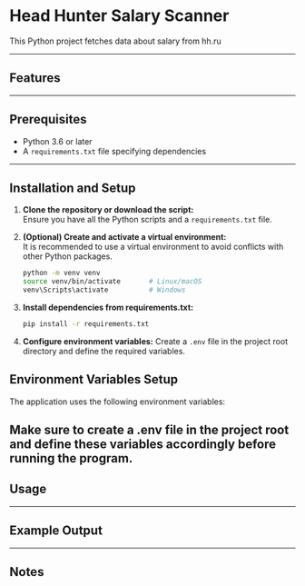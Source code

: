 # Head Hunter Salary Scanner

This Python project fetches data about salary from hh.ru

---

## Features



---

## Prerequisites

- Python 3.6 or later
- A `requirements.txt` file specifying dependencies

---

## Installation and Setup

1. **Clone the repository or download the script:**\
   Ensure you have all the Python scripts and a `requirements.txt` file.

2. **(Optional) Create and activate a virtual environment:**\
   It is recommended to use a virtual environment to avoid conflicts with other Python packages.

   ```bash
   python -m venv venv
   source venv/bin/activate       # Linux/macOS
   venv\Scripts\activate          # Windows
   ```

3. **Install dependencies from requirements.txt:**

   ```bash
   pip install -r requirements.txt
   ```

4. **Configure environment variables:** Create a `.env` file in the project root directory and define the required variables.

   
## Environment Variables Setup

The application uses the following environment variables:

Make sure to create a .env file in the project root and define these variables accordingly before running the program.
---



## Usage

---

## Example Output


---

## Notes



